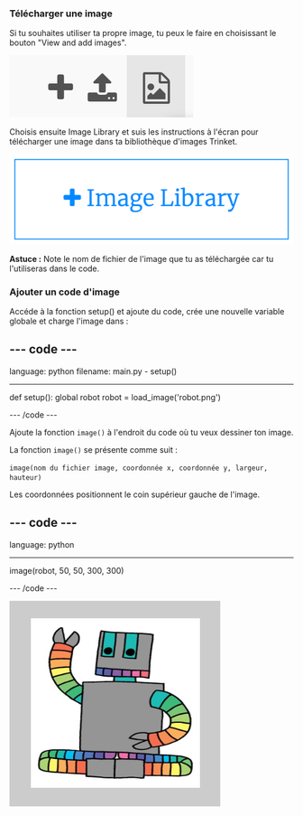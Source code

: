 ### Télécharger une image

Si tu souhaites utiliser ta propre image, tu peux le faire en choisissant le bouton "View and add images".

![Un plus, un symbole de téléchargement et un symbole d'image. Le symbole de l'image est mis en surbrillance.](images/trinket_image.png)

Choisis ensuite Image Library et suis les instructions à l'écran pour télécharger une image dans ta bibliothèque d'images Trinket.

![Un bouton avec un plus et les mots "Image Library" dessus.](images/trinket_image_library.png)

**Astuce :** Note le nom de fichier de l'image que tu as téléchargée car tu l'utiliseras dans le code.

### Ajouter un code d'image

Accéde à la fonction setup() et ajoute du code, crée une nouvelle variable globale et charge l'image dans :

--- code ---
---
language: python 
filename: main.py - setup()

---

def setup(): 
  global robot 
  robot = load_image('robot.png')

--- /code ---

Ajoute la fonction `image()` à l'endroit du code où tu veux dessiner ton image.

La fonction `image()` se présente comme suit :

`image(nom du fichier image, coordonnée x, coordonnée y, largeur, hauteur)`

Les coordonnées positionnent le coin supérieur gauche de l'image.

--- code ---
---
language: python

---

  image(robot, 50, 50, 300, 300)

--- /code ---

![La zone de code et la zone de sortie avec l'image du robot affichée.](images/inserted-robot.png)


